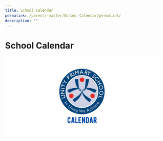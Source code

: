 ```yaml
---
title: School Calendar
permalink: /parents-matter/School-Calendar/permalink/
description: ""
---
```

School Calendar
===============

![](/images/Calendar.png)